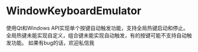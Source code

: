 # WindowKeyboardEmulator
使用Qt和Windows API实现单个按键自动触发功能，支持全局热键启动和停止。 全局热键未能实现自定义，组合键未能实现自动触发，有的按键可能不支持自动触发功能。 如果有bug的话，欢迎私信我
